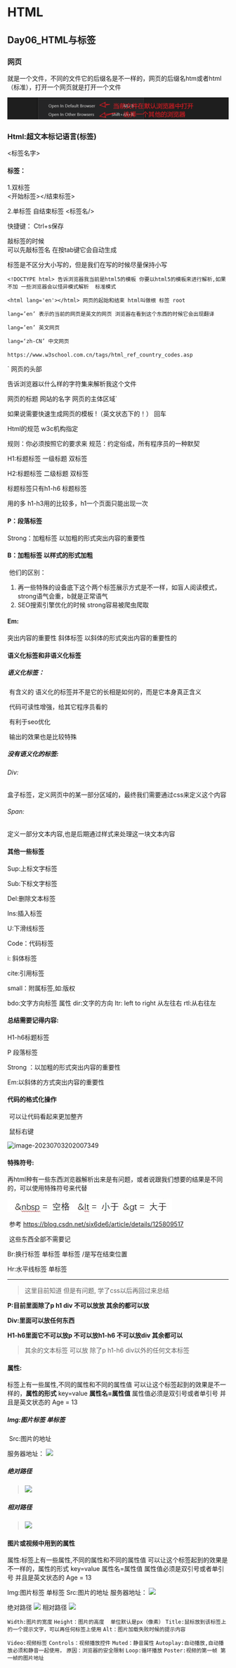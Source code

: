 # HTML

## Day06_HTML与标签

### 网页

就是一个文件，不同的文件它的后缀名是不一样的，网页的后缀名htm或者html（标准），打开一个网页就是打开一个文件

![image-20230703202359888](img/image-20230703202359888.png)

### Html:超文本标记语言(标签)

<标签名字>

#### 标签：

1.双标签	
<开始标签></结束标签>

2.单标签 自结束标签
<标签名/>



快捷键：
	Ctrl+s保存

敲标签的时候  
	可以先敲标签名 在按tab键它会自动生成

标签是不区分大小写的，但是我们在写的时候尽量保持小写

`<!DOCTYPE html> 告诉浏览器我当前是html5的模板 你要以html5的模板来进行解析,如果不加 一些浏览器会以怪异模式解析  标准模式`



`<html lang='en'></html> 网页的起始和结束 html叫做根 标签 root`

`lang=’en’ 表示的当前的网页是英文的网页 浏览器在看到这个东西的时候它会出现翻译`

`lang=’en’ 英文网页`

`lang=‘zh-CN’ 中文网页`



`https://www.w3school.com.cn/tags/html_ref_country_codes.asp`



`<head></head> 网页的头部

<meta charset=’utf-8’/> 告诉浏览器以什么样的字符集来解析我这个文件

<title></title>  网页的标题  网站的名字

<body></body> 网页的主体区域`



如果说需要快速生成网页的模板 !（英文状态下的！） 回车

Html的规范  w3c机构指定

规则：你必须按照它的要求来   规范：约定俗成，所有程序员的一种默契

H1:标题标签 一级标题  双标签

H2:标题标签 二级标题  双标签

标题标签只有h1-h6 标题标签



用的多 h1-h3用的比较多，h1一个页面只能出现一次

#### P：段落标签

Strong：加粗标签 以加粗的形式突出内容的重要性

#### B：加粗标签  以样式的形式加粗

​	 他们的区别：

1. 再一些特殊的设备底下这个两个标签展示方式是不一样，如盲人阅读模式，strong语气会重，b就是正常语气
2. SEO搜索引擎优化的时候 strong容易被爬虫爬取



#### Em:

突出内容的重要性 斜体标签 以斜体的形式突出内容的重要性的

 

#### 语义化标签和非语义化标签

##### 语义化标签：

​	有含义的 语义化的标签并不是它的长相是如何的，而是它本身真正含义

​	代码可读性增强，给其它程序员看的

​	有利于seo优化

​	输出的效果也是比较特殊



##### 没有语义化的标签:

######  Div:

盒子标签，定义网页中的某一部分区域的，最终我们需要通过css来定义这个内容

###### Span:

定义一部分文本内容,也是后期通过样式来处理这一块文本内容

 

#### 其他一些标签

Sup:上标文字标签

Sub:下标文字标签

Del:删除文本标签

Ins:插入标签

U:下滑线标签

Code：代码标签

i: 斜体标签

cite:引用标签

small：附属标签,如:版权

bdo:文字方向标签 属性 dir:文字的方向  ltr: left to right 从左往右   rtl:从右往左

 

#### 总结需要记得内容:

H1-h6标题标签

P 段落标签

Strong ：以加粗的形式突出内容的重要性

Em:以斜体的方式突出内容的重要性



#### 代码的格式化操作

​	可以让代码看起来更加整齐

​	鼠标右键 

![image-20230703202007349](C:\Users\Administrator\AppData\Roaming\Typora\typora-user-images\image-20230703202007349.png)

#### 特殊符号:

​	再html种有一些东西浏览器解析出来是有问题，或者说跟我们想要的结果是不同的，可以使用特殊符号来代替

![image-20230703202419373](img/image-20230703202419373.png)

​	参考 https://blog.csdn.net/six6de6/article/details/125809517 

​	这些东西全部不需要记

 

Br:换行标签  单标签  单标签 /是写在结束位置<br/>

Hr:水平线标签  单标签 <hr/>

> 这里目前知道 但是有问题, 学了css以后再回过来总结

**P:目前里面除了p h1 div 不可以放放 其余的都可以放**

**Div:里面可以放任何东西**

**H1-h6里面它不可以放p 不可以放h1-h6 不可以放div 其余都可以**

> 其余的文本标签 可以放 除了p h1-h6 div以外的任何文本标签



#### 属性:

标签上有一些属性,不同的属性和不同的属性值 可以让这个标签起到的效果是不一样的，**属性的形式** key=value  **属性名=属性值** 属性值必须是双引号或者单引号 并且是英文状态的
	Age = 13



##### Img:图片标签  单标签

​	Src:图片的地址



服务器地址：
	 <img src="http://t15.baidu.com/it/u=1799435314,1905157377&fm=224&app=112&f=JPEG?w=500&h=500"/>

##### 绝对路径

> <img src="C:\Users\stwd\Desktop\丁鹿学堂6月\day01\nhz.jpg"/>

##### 相对路径

> <img src="./thg.jpg"/>



#### 图片或视频中用到的属性

属性:标签上有一些属性,不同的属性和不同的属性值 可以让这个标签起到的效果是不一样的，属性的形式 key=value  属性名=属性值 属性值必须是双引号或者单引号 并且是英文状态的
Age = 13










Img:图片标签  单标签
	Src:图片的地址
服务器地址：
	 <img src="http://t15.baidu.com/it/u=1799435314,1905157377&fm=224&app=112&f=JPEG?w=500&h=500"/>

绝对路径
<img src="C:\Users\stwd\Desktop\丁鹿学堂6月\day01\nhz.jpg"/>
相对路径
<img src="./thg.jpg"/>

`Width:图片的宽度`
`Height：图片的高度  单位默认是px（像素）`
`Title:鼠标放到该标签上的一个提示文字，可以再任何标签上使用`
`Alt：图片加载失败时候的提示内容`

`Video:视频标签`
`Controls：视频播放控件`
`Muted：静音属性`
`Autoplay:自动播放,自动播放必须和静音一起使用，`
	`原因：浏览器的安全限制`
`Loop:循环播放`
`Poster:视频的第一帧 第一帧的图片地址`